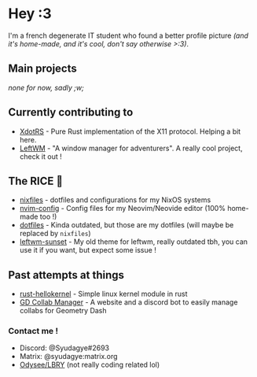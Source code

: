 # Hey :3

I'm a french degenerate IT student who found a better profile picture *(and it's home-made, and it's cool, don't say otherwise >:3)*.

## Main projects

*none for now, sadly ;w;*

## Currently contributing to

- [XdotRS](https://github.com/XdotRS) - Pure Rust implementation of the X11 protocol. Helping a bit here.
- [LeftWM](https://github.com/leftwm/leftwm) - "A window manager for adventurers". A really cool project, check it out !

## The RICE 🍚

- [nixfiles](https://github.com/Syudagye/nixfiles) - dotfiles and configurations for my NixOS systems
- [nvim-config](https://github.com/Syudagye/nvim-config) - Config files for my Neovim/Neovide editor (100% home-made too !)
- [dotfiles](https://github.com/Syudagye/dotfiles) - Kinda outdated, but those are my dotfiles (will maybe be replaced by `nixfiles`)
- [leftwm-sunset](https://github.com/Syudagye/leftwm-sunset) - My old theme for leftwm, really outdated tbh, you can use it if you want, but expect some issue !

## Past attempts at things

- [rust-hellokernel](https://github.com/Syudagye/rust-hellokernel) - Simple linux kernel module in rust
- [GD Collab Manager](https://github.com/Syudagye/GDCollabManager) - A website and a discord bot to easily manage collabs for Geometry Dash

### Contact me !

- Discord: @Syudagye#2693
- Matrix: @syudagye:matrix.org
- [Odysee/LBRY](https://odysee.com/@Syudagye:4e835668985480fd43683862e327981c7f965cc4) (not really coding related lol)
